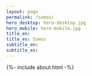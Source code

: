 ```yaml
---
layout: page
permalink: /somos/
hero_desktop: hero-desktop.jpg
hero_mobile: hero-mobile.jpg
title_en:
title_es: Somos
subtitle_en:
subtitle_es:
---
```


{%- include about.html -%}
